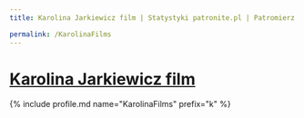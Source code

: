```yaml
---
title: Karolina Jarkiewicz film | Statystyki patronite.pl | Patromierz

permalink: /KarolinaFilms
---
```


# [Karolina Jarkiewicz film](https://patronite.pl/KarolinaFilms)

{% include profile.md name="KarolinaFilms" prefix="k" %}
